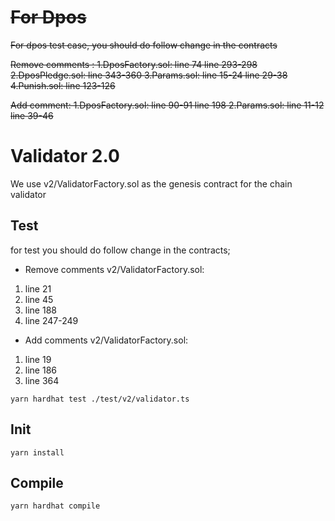 # ~~For Dpos~~
~~For dpos test case, you should do follow change in the contracts~~

~~Remove comments :
1.DposFactory.sol:
line 74
line 293-298
2.DposPledge.sol:
line 343-360
3.Params.sol:
line 15-24
line 29-38
4.Punish.sol:
line 123-126~~

~~Add comment:
1.DposFactory.sol:
line 90-91
line 198
2.Params.sol:
line 11-12
line 39-46~~


# Validator 2.0

We use v2/ValidatorFactory.sol as the genesis contract for the chain validator
## Test
for test you should do follow change in the contracts;
- Remove comments
  v2/ValidatorFactory.sol:
1. line 21
2. line 45
3. line 188
4. line 247-249
- Add comments
  v2/ValidatorFactory.sol:
1. line 19
2. line 186
3. line 364
```
yarn hardhat test ./test/v2/validator.ts
```
## Init
```
yarn install
```
## Compile
```
yarn hardhat compile
```
